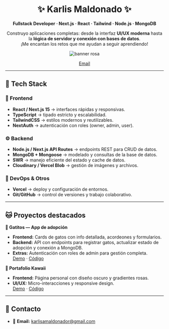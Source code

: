 <div align="center">

# ✨ Karlis Maldonado ✨

**Fullstack Developer · Next.js · React · Tailwind · Node.js · MongoDB**

Construyo aplicaciones completas: desde la interfaz **UI/UX moderna** hasta la **lógica de servidor y conexión con bases de datos**.  
¡Me encantan los retos que me ayudan a seguir aprendiendo!

<!-- Banner -->
<img src="https://capsule-render.vercel.app/api?type=soft&height=120&color=0:ff9bd3,100:bb86fc&text=Hola!%20Soy%20Karlis%20(˶ᵔ%20ᵕ%20ᵔ˶)&fontColor=ffffff&fontSize=28" alt="banner rosa" />

</div>

<p align="center">
  <a href="mailto:karlisamaldonador@gmail.com">Email</a>
</p>

---

## 🧰 Tech Stack

### 🌸 Frontend
- **React / Next.js 15** → interfaces rápidas y responsivas.  
- **TypeScript** → tipado estricto y escalabilidad.  
- **TailwindCSS** → estilos modernos y reutilizables.  
- **NextAuth** → autenticación con roles (owner, admin, user).  

### ⚙️ Backend
- **Node.js / Next.js API Routes** → endpoints REST para CRUD de datos.  
- **MongoDB + Mongoose** → modelado y consultas de la base de datos.  
- **SWR** → manejo eficiente del estado y cache de datos.  
- **Cloudinary / Vercel Blob** → gestión de imágenes y archivos.  

### 🚀 DevOps & Otros
- **Vercel** → deploy y configuración de entornos.  
- **Git/GitHub** → control de versiones y trabajo colaborativo.  

---

## 🐱 Proyectos destacados

**🐾 Gatitos — App de adopción**  
- **Frontend:** Cards de gatos con info detallada, acordeones y formularios.  
- **Backend:** API con endpoints para registrar gatos, actualizar estado de adopción y conexión a MongoDB.  
- **Extras:** Autenticación con roles de admin para gestión completa.  
[Demo](gatitos-delta.vercel.app) · [Código](https://github.com/karlismr/gatitos)

**🌸 Portafolio Kawaii**  
- **Frontend:** Página personal con diseño oscuro y gradientes rosas.  
- **UI/UX:** Micro-interacciones y responsive design.  
[Demo](portafolioweb-sandy.vercel.app) · [Código](https://github.com/karlismr/Portafolio)

---


## 🤝 Contacto

- 📧 **Email:** karlisamaldonador@gmail.com  
